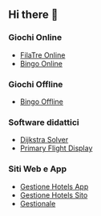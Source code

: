 ## Hi there 👋

### Giochi Online

- [FilaTre Online]()
- [Bingo Online]()
  
### Giochi Offline

- [Bingo Offline]()

### Software didattici

- [Dijkstra Solver]()
- [Primary Flight Display]()

### Siti Web e App

- [Gestione Hotels App]()
- [Gestione Hotels Sito]()
- [Gestionale]()

